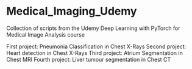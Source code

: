 # Medical_Imaging_Udemy
 Collection of scripts from the Udemy Deep Learning with PyTorch for Medical Image Analysis course

 First project: Pneumonia Classification in Chest X-Rays
 Second project: Heart detection in Chest X-Rays
 Third project: Atrium Segmentation in Chest MRI
 Fourth project: Liver tumour segmentation in Chest CT
